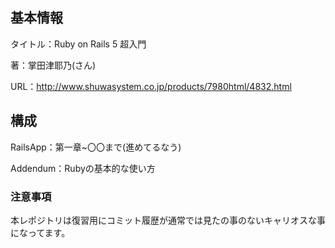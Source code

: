 ## 基本情報

タイトル：Ruby on Rails 5 超入門

著：掌田津耶乃(さん)

URL：http://www.shuwasystem.co.jp/products/7980html/4832.html

## 構成

RailsApp：第一章~〇〇まで(進めてるなう)

Addendum：Rubyの基本的な使い方

### 注意事項

本レポジトリは復習用にコミット履歴が通常では見たの事のないキャリオスな事になってます。
